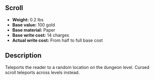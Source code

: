 ## Scroll

- **Weight:** 0.2 lbs
- **Base value:** 100 gold
- **Base material:** Paper
- **Base write cost:** 14 charges
- **Actual write cost:** From half to full base cost

## Description

Teleports the reader to a random location on the dungeon level.
Cursed scroll teleports across levels instead.
